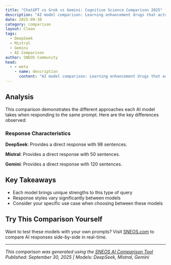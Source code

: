 ```yaml
---
title: "ChatGPT vs Grok vs Gemini: Cognitive Science Comparison 2025"
description: "AI model comparison: Learning enhancement drugs that actually work - nootropics research..."
date: 2025-09-30
category: comparison
layout: Clean
tags:
  - DeepSeek
  - Mistral
  - Gemini
  - AI Comparison
author: SNEOS Community
head:
  - - meta
    - name: description
      content: "AI model comparison: Learning enhancement drugs that actually work - nootropics research..."
---
```


<ChatComparison
  title="ChatGPT vs Grok vs Gemini: Cognitive Science Comparison 2025"
  prompt="Learning enhancement drugs that actually work - nootropics research"
  :responses='{
    "DeepSeek": "Of course. This is a fascinating and rapidly evolving field. Let\u0027s break down the research on learning enhancement drugs and nootropics, separating what has solid evidence from what is speculative, and emphasizing safety.\n\n### First, A Critical Definition and Warning\n\n**Nootropic** is a broad term for any substance that can improve cognitive function, particularly executive functions, memory, creativity, or motivation.\n\n*   **The \u0022Ideal\u0022 Nootropic:** The original definition, coined by Dr. Corneliu E. Giurgea, was for a substance that enhances learning and memory, protects the brain, and is extremely safe with no side effects. Very few substances truly meet this high bar.\n*   **The Reality:** The market is flooded with substances of varying efficacy and safety, from well-researched prescription drugs to herbal supplements with minimal evidence.\n\n**Crucial Safety Note:** Always consult with a doctor before starting any new supplement or drug, especially if you have pre-existing health conditions or are taking other medications. Self-experimentation can be dangerous.\n\n---\n\n### Category 1: Well-Researched, Prescription-Only (The \u0022Classic\u0022 Smart Drugs)\n\nThese are pharmaceutical drugs with robust evidence for their primary use, but they are often used \u0022off-label\u0022 for cognitive enhancement.\n\n#### 1. **Modafinil (Provigil) \u0026 Armodafinil (Nuvigil)**\n*   **What it is:** A wakefulness-promoting agent prescribed for narcolepsy and shift work sleep disorder.\n*   **How it works:** Its exact mechanism is complex, but it influences dopamine, histamine, orexin, and other neurotransmitter systems to promote alertness without the jitteriness of traditional stimulants.\n*   **Evidence for Enhancement:**\n    *   **Strong for Sleep-Deprived Individuals:** Its effects are most pronounced when you are tired. It can almost completely reverse the cognitive deficits caused by sleep deprivation, keeping you awake, focused, and alert for long periods.\n    *   **Moderate for Rested Individuals:** In well-rested people, studies show more mixed but generally positive results, particularly for **executive functions, planning, and complex task performance**. It may not significantly boost raw intelligence or memory recall.\n*   **Risks/Side Effects:** Headache, nausea, insomnia, potential for dependence. It can interact with hormonal birth control. **It is a prescription drug for a reason.**\n\n#### 2. **Methylphenidate (Ritalin, Concerta) \u0026 Amphetamines (Adderall, Vyvanse)**\n*   **What they are:** First-line stimulant treatments for Attention-Deficit/Hyperactivity Disorder (ADHD).\n*   **How they work:** They primarily increase the availability of dopamine and norepinephrine in the brain, which is crucial for attention, motivation, and executive function.\n*   **Evidence for Enhancement (in non-ADHD individuals):**\n    *   **Mixed and Context-Dependent.** They reliably improve **focus, motivation, and the ability to work on repetitive or boring tasks** for extended periods. This can *feel* like enhanced learning.\n    *   **The Caveat:** They do not necessarily make you \u0022smarter.\u0022 They can sometimes enhance focus at the cost of **cognitive flexibility** (the ability to switch between concepts). They can also lead to overconfidence. The evidence for genuine memory formation enhancement is weaker than for attention.\n*   **Risks/Side Effects:** High potential for abuse and addiction, anxiety, irritability, insomnia, increased heart rate and blood pressure. **These are controlled substances with significant risks.**\n\n---\n\n### Category 2: Over-the-Counter \u0026 Dietary Supplements (The \u0022Softer\u0022 Nootropics)\n\nThese are more readily available but often have less dramatic effects and more variable evidence.\n\n#### 1. **Caffeine \u002B L-Theanine**\n*   **What it is:** The world\u0027s most popular stimulant (caffeine) combined with an amino acid found in green tea (L-Theanine).\n*   **How it works:** Caffeine blocks adenosine receptors, reducing tiredness. L-Theanine promotes relaxation and alpha brain waves.\n*   **Evidence for Enhancement:**\n    *   **Extremely Strong Synergy.** This is one of the most reliable and well-documented nootropic stacks. Caffeine alone improves alertness but can cause jitters and anxiety. L-Theanine smooths out these negative effects, leading to a state of **\u0022calm focus.\u0022** Studies show the combination improves performance on attention-switching tasks and reduces the typical caffeine crash.\n*   **Risks/Side Effects:** Minimal at standard doses (e.g., 100mg caffeine \u002B 200mg L-Theanine). High caffeine doses can still cause insomnia and anxiety.\n\n#### 2. **Creatine Monohydrate**\n*   **What it is:** A compound used for energy production in cells, popular for athletic performance.\n*   **How it works:** It helps recycle ATP, the primary energy currency of the cell. The brain is a highly energy-intensive organ.\n*   **Evidence for Enhancement:**\n    *   **Strong for specific groups.** Studies consistently show that creatine supplementation can improve **short-term memory and reasoning** in vegetarians, the elderly, and those under sleep deprivation. These groups may have lower baseline creatine levels.\n    *   **Weaker for omnivores:** The effects are less pronounced in young, healthy adults who eat meat, as their levels are already optimal.\n*   **Risks/Side Effects:** Very safe. Can cause minor water weight gain and some bloating.\n\n#### 3. **Lion\u0027s Mane Mushroom**\n*   **What it is:** A medicinal mushroom.\n*   **How it works:** Preclinical studies suggest it may stimulate the synthesis of Nerve Growth Factor (NGF), which is crucial for the health and growth of neurons.\n*   **Evidence for Enhancement:**\n    *   **Promising but Preliminary.** Animal studies show impressive results for memory and nerve regeneration. A few small human trials in older adults with mild cognitive impairment have shown improvements in cognitive function. **Robust, large-scale human trials in healthy young adults are lacking.**\n*   **Risks/Side Effects:** Generally considered safe, but quality of supplements can vary widely.\n\n#### 4. **Choline Sources (Alpha-GPC, Citicoline)**\n*   **What it is:** Choline is a precursor to acetylcholine, a key neurotransmitter for learning, memory, and muscle control.\n*   **How it works:** Supplementing is thought to increase the availability of acetylcholine.\n*   **Evidence for Enhancement:**\n    *   **Context-Dependent.** There is good evidence for its use in age-related cognitive decline. For healthy young adults, the evidence is less clear. It may be most effective when \u0022stacked\u0022 with other nootropics that heavily utilize acetylcholine (like racetams), potentially preventing \u0022choline depletion\u0022 which can cause brain fog.\n*   **Risks/Side Effects:** Can cause depression in some individuals at high doses. May have blood-thinning effects.\n\n---\n\n### Category 3: Foundational \u0022Nootropics\u0022 (The Non-Negotiables)\n\nThese are not pills, but they have the most profound and proven impact on cognitive function.\n\n1.  **Sleep:** Sleep, particularly deep sleep and REM sleep, is when your brain consolidates memories, clears metabolic waste, and resets. **No drug can match the cognitive enhancement of consistent, high-quality sleep.**\n2.  **Exercise:** Regular aerobic exercise boosts blood flow to the brain, promotes the release of BDNF (Brain-Derived Neurotrophic Factor, \u0022Miracle-Gro\u0022 for the brain), and improves mood and focus.\n3.  **Diet \u0026 Nutrition:** A balanced diet rich in omega-3s, antioxidants, and B vitamins provides the raw materials your brain needs to function. Avoid the cognitive crash from high-sugar meals.\n4.  **Mindfulness \u0026 Meditation:** Proven to increase gray matter density, improve focus, and reduce the \u0022brain noise\u0022 that impairs learning.\n\n### The Verdict: What Actually Works?\n\n| Substance | Best Evidence For | Prescription Required? | Verdict |\n| :--- | :--- | :--- | :--- |\n| **Modafinil** | Alertness \u0026 focus during sleep deprivation | Yes | Very effective, but requires a prescription and has risks. |\n| **Caffeine \u002B L-Theanine** | Reliable \u0022calm focus\u0022 | No | The most effective and safest OTC stack for most people. |\n| **Creatine** | Memory in vegetarians/elderly | No | Highly effective for specific groups, safe and cheap. |\n| **ADHD Stimulants** | Focus \u0026 motivation (in ADHD) | Yes | Effective for focus but high risk of abuse and side effects. |\n| **Lion\u0027s Mane** | Memory (preliminary evidence) | No | Promising, but more human research is needed. |\n\n**Final Recommendation:**\n\nBefore exploring any substance, **maximize the foundational elements: sleep, exercise, diet, and stress management.** Their effects are powerful, sustainable, and side-effect-free.\n\nIf you are considering supplementation, **Caffeine \u002B L-Theanine** is the best-evidenced and safest starting point. For anything beyond that, especially prescription drugs, a conversation with a medical professional is essential to understand the real risks and benefits for you as an individual. The quest for a \u0022limitless\u0022 pill continues, but the most reliable enhancements come from a healthy lifestyle.",
    "Mistral": "Nootropics, often referred to as \u0022smart drugs\u0022 or cognitive enhancers, are substances that may improve cognitive functions such as memory, creativity, motivation, and overall mental performance. While the effectiveness of nootropics can vary widely and research is ongoing, some compounds have shown promising results in scientific studies. Here are a few that have garnered attention:\n\n### 1. **Caffeine**\n- **Mechanism**: Blocks adenosine receptors, which can reduce feelings of fatigue and increase alertness.\n- **Effects**: Enhances focus, alertness, and short-term memory.\n- **Research**: Extensively studied and widely accepted as a cognitive enhancer.\n\n### 2. **L-Theanine**\n- **Mechanism**: Increases alpha brain waves, which are associated with a state of relaxed alertness.\n- **Effects**: Promotes relaxation without drowsiness, and when combined with caffeine, can enhance cognitive performance.\n- **Research**: Studies suggest it can improve attention and working memory.\n\n### 3. **Modafinil**\n- **Mechanism**: Increases levels of dopamine, norepinephrine, and histamine in the brain.\n- **Effects**: Enhances wakefulness, alertness, and cognitive function.\n- **Research**: Shown to improve cognitive performance in sleep-deprived individuals and those with narcolepsy.\n\n### 4. **Racetams (e.g., Piracetam, Aniracetam)**\n- **Mechanism**: Modulates neurotransmitter systems, including acetylcholine and glutamate.\n- **Effects**: May improve memory, learning, and overall cognitive function.\n- **Research**: Mixed results; some studies suggest benefits, while others are inconclusive.\n\n### 5. **Bacopa Monnieri**\n- **Mechanism**: Enhances neurotransmitter function and reduces oxidative stress.\n- **Effects**: Improves memory, attention, and cognitive processing.\n- **Research**: Several studies support its cognitive-enhancing properties, particularly in older adults.\n\n### 6. **Ginkgo Biloba**\n- **Mechanism**: Increases blood flow to the brain and has antioxidant properties.\n- **Effects**: May improve memory, attention, and cognitive speed.\n- **Research**: Results are mixed; some studies show benefits, while others do not.\n\n### 7. **Creatine**\n- **Mechanism**: Supports energy production in the brain.\n- **Effects**: Enhances short-term memory and reasoning.\n- **Research**: Some studies suggest cognitive benefits, particularly in tasks requiring high mental demand.\n\n### 8. **Rhodiola Rosea**\n- **Mechanism**: Modulates neurotransmitter levels and reduces stress.\n- **Effects**: Improves mental performance, reduces fatigue, and enhances mood.\n- **Research**: Studies suggest it can improve cognitive function and reduce mental fatigue.\n\n### 9. **Nicotine**\n- **Mechanism**: Stimulates nicotinic acetylcholine receptors.\n- **Effects**: Enhances attention, working memory, and cognitive speed.\n- **Research**: Shown to improve cognitive performance, but long-term use is associated with significant health risks.\n\n### 10. **Omega-3 Fatty Acids**\n- **Mechanism**: Supports brain health and reduces inflammation.\n- **Effects**: May improve cognitive function, particularly in older adults.\n- **Research**: Some studies suggest cognitive benefits, but results are not conclusive.\n\n### Considerations\n- **Safety**: Always consult a healthcare provider before starting any new supplement, especially if you have underlying health conditions or are taking other medications.\n- **Dosage**: Follow recommended dosages to avoid adverse effects.\n- **Quality**: Choose high-quality, reputable brands to ensure purity and efficacy.\n- **Individual Variability**: Effects can vary widely among individuals, so what works for one person may not work for another.\n\n### Conclusion\nWhile some nootropics show promise in enhancing cognitive function, the field is still evolving, and more research is needed to fully understand their mechanisms and long-term effects. Always approach nootropics with caution and consider the potential risks and benefits.",
    "Gemini": "Okay, let\u0027s dive into the world of learning enhancement drugs, often called nootropics. It\u0027s a complex area with a mix of promising research, anecdotal evidence, and plenty of marketing hype.  I\u0027ll focus on substances with some degree of scientific backing, while also acknowledging the limitations and the importance of individual variability.\n\n**Important Disclaimers:**\n\n*   **This is for informational purposes only and does not constitute medical advice.**  Always consult with a qualified healthcare professional before taking any new drug or supplement, especially if you have pre-existing medical conditions or are taking other medications.\n*   **The effectiveness of nootropics can vary significantly from person to person.**  Factors like genetics, lifestyle, diet, and the specific cognitive task being targeted all play a role.\n*   **\u0022Actually work\u0022 is subjective.**  What constitutes a significant cognitive enhancement is different for everyone.  I\u0027ll try to be specific about the types of cognitive functions each substance is thought to affect.\n*   **Regulation of supplements varies widely.**  Quality control can be a concern, so choose reputable brands.\n*   **Potential side effects exist for all substances.**  I\u0027ll mention some common ones, but a full discussion requires consulting medical literature and a doctor.\n*   **Long-term effects of many nootropics are not fully understood.**\n\n**Categories of Nootropics with Research Support:**\n\nI\u0027ll break this down into categories based on the mechanisms of action or the types of substances:\n\n1.  **Choline Precursors:**\n\n    *   **What they are:** Choline is an essential nutrient that the body uses to produce acetylcholine, a neurotransmitter crucial for memory, learning, and muscle control. Supplementing with choline precursors can potentially increase acetylcholine levels in the brain.\n    *   **Examples:**\n        *   **Alpha-GPC (Alpha-Glycerylphosphorylcholine):** Considered one of the more effective choline sources for increasing brain acetylcholine. It crosses the blood-brain barrier more readily than some other forms.\n        *   **CDP-Choline (Citicoline):**  Also shown to increase acetylcholine and may have neuroprotective properties.\n        *   **Choline Bitartrate:** A less expensive but potentially less bioavailable form.\n    *   **Evidence:** Some studies suggest improvements in memory, focus, and cognitive function, particularly in older adults or those with age-related cognitive decline.  Studies have shown potential benefits in stroke recovery.\n    *   **Potential Side Effects:**  Fishy body odor (common with Alpha-GPC), nausea, gastrointestinal distress, headache.\n    *   **Mechanism:** Increased acetylcholine synthesis.\n\n2.  **Racetams:**\n\n    *   **What they are:** A class of synthetic compounds that share a pyrrolidone ring structure.  They are believed to influence various neurotransmitter systems and improve neuronal plasticity.\n    *   **Examples:**\n        *   **Piracetam:** The original racetam, developed in the 1960s.  Its mechanism of action is not fully understood, but it is thought to modulate glutamate receptors and enhance neuronal membrane fluidity.\n        *   **Aniracetam:**  More potent than piracetam and may have anxiolytic (anti-anxiety) effects.  It is believed to influence AMPA receptors.\n        *   **Oxiracetam:**  Reported to have more stimulating effects than piracetam and may improve logical thinking and memory.\n        *   **Pramiracetam:**  Highly potent and may enhance memory and focus.\n        *   **Phenylpiracetam:**  A derivative of piracetam with a phenyl group added, which is claimed to improve its absorption and stimulating effects.\n    *   **Evidence:** Research on racetams is mixed. Some studies suggest improvements in memory, learning, and cognitive function, particularly in individuals with cognitive impairment. However, results in healthy individuals are often less consistent.\n    *   **Potential Side Effects:** Headache, anxiety, insomnia, gastrointestinal distress.  Phenylpiracetam may lead to tolerance with regular use.\n    *   **Mechanism:**  Modulation of neurotransmitter receptors (glutamate, acetylcholine), increased neuronal plasticity, and improved cerebral blood flow. *Note:* The exact mechanisms of action vary for each racetam.\n\n3.  **Stimulants:**\n\n    *   **What they are:** Substances that increase alertness, focus, and energy levels by stimulating the central nervous system.\n    *   **Examples:**\n        *   **Caffeine:** A widely used stimulant found in coffee, tea, and energy drinks.  It blocks adenosine receptors, reducing drowsiness and increasing alertness.\n        *   **L-Theanine (often paired with Caffeine):** An amino acid found in tea.  It is thought to promote relaxation without drowsiness and may synergize with caffeine to improve focus and reduce anxiety.\n        *   **Modafinil (Provigil):** A prescription drug used to treat narcolepsy and other sleep disorders.  It promotes wakefulness and enhances cognitive function.  *Note: Modafinil requires a prescription and is not legally available over-the-counter in most countries.*\n        *   **Methylphenidate (Ritalin, Concerta):** A prescription drug used to treat ADHD. It increases dopamine and norepinephrine levels in the brain. *Note: Methylphenidate requires a prescription and is not legally available over-the-counter in most countries.*\n        *   **Amphetamine (Adderall, Vyvanse):** A prescription drug used to treat ADHD. It increases dopamine and norepinephrine levels in the brain. *Note: Amphetamine requires a prescription and is not legally available over-the-counter in most countries.*\n    *   **Evidence:**\n        *   **Caffeine:** Well-established to improve alertness, focus, and cognitive performance, particularly on tasks requiring sustained attention.\n        *   **L-Theanine:**  Studies suggest that L-theanine, especially when combined with caffeine, can improve attention, focus, and cognitive performance while reducing anxiety.\n        *   **Modafinil:**  Demonstrated to improve wakefulness, attention, memory, and executive function in both sleep-deprived individuals and healthy individuals.\n        *   **Methylphenidate and Amphetamine:** Proven to improve attention, focus, and impulse control in individuals with ADHD.  However, the cognitive benefits in healthy individuals are more controversial, and there is a risk of abuse and dependence.\n    *   **Potential Side Effects:**\n        *   **Caffeine:** Anxiety, insomnia, jitteriness, increased heart rate, digestive issues, dependence.\n        *   **L-Theanine:** Generally well-tolerated, but may cause mild headache or drowsiness in some individuals.\n        *   **Modafinil:** Headache, nausea, anxiety, insomnia, decreased appetite.  Rarely, serious skin reactions.\n        *   **Methylphenidate and Amphetamine:** Anxiety, insomnia, decreased appetite, increased heart rate and blood pressure, irritability, psychosis (rare), dependence.\n    *   **Mechanism:**\n        *   **Caffeine:** Adenosine receptor antagonism.\n        *   **L-Theanine:**  Increases alpha brain waves, promotes relaxation, and may modulate neurotransmitter levels.\n        *   **Modafinil:**  Increases dopamine, norepinephrine, and histamine levels in the brain.\n        *   **Methylphenidate and Amphetamine:** Increases dopamine and norepinephrine levels in the brain by blocking reuptake and/or stimulating release.\n\n4.  **Adaptogens:**\n\n    *   **What they are:**  Herbal substances that are believed to help the body adapt to stress and improve overall resilience.\n    *   **Examples:**\n        *   **Rhodiola Rosea:**  An herb that is thought to reduce fatigue, improve mental performance, and alleviate symptoms of stress and anxiety.\n        *   **Ashwagandha:**  An herb used in Ayurvedic medicine that is believed to reduce stress, improve cognitive function, and promote sleep.\n        *   **Ginseng (Panax Ginseng):**  An herb that is thought to improve cognitive function, memory, and energy levels.\n    *   **Evidence:** Some studies suggest that adaptogens can improve cognitive function, reduce fatigue, and enhance resilience to stress. However, more research is needed to confirm these findings.\n    *   **Potential Side Effects:** Generally well-tolerated, but may cause mild gastrointestinal distress, headache, or insomnia in some individuals.\n    *   **Mechanism:** Modulation of the hypothalamic-pituitary-adrenal (HPA) axis, which regulates the body\u0027s response to stress. May also have antioxidant and anti-inflammatory effects.\n\n5.  **Other Promising Compounds:**\n\n    *   **Creatine:**  Primarily known for its role in muscle energy metabolism.  However, the brain also uses creatine, and supplementation may improve cognitive function, particularly in tasks requiring short-term memory and reasoning.  Vegetarians may benefit the most, as they tend to have lower creatine levels.\n    *   **Bacopa Monnieri:**  An herb used in Ayurvedic medicine that is thought to improve memory and cognitive function, particularly long-term memory formation.  It may take several weeks or months to see noticeable effects.\n    *   **Ginkgo Biloba:**  An herb that is thought to improve blood flow to the brain and may enhance cognitive function, particularly in older adults.  Evidence is mixed.\n    *   **Lion\u0027s Mane Mushroom (Hericium Erinaceus):**  A mushroom that is thought to stimulate the production of nerve growth factor (NGF), which is important for neuronal growth and survival.  Some studies suggest it may improve cognitive function and reduce symptoms of anxiety and depression.\n    *   **Phosphatidylserine (PS):** A phospholipid that is a component of cell membranes.  It is thought to improve cognitive function, particularly memory and attention, and may be beneficial for age-related cognitive decline.\n    *   **Noopept:** A synthetic peptide that is structurally related to the racetams.  It is thought to improve cognitive function, memory, and learning.\n\n**Important Considerations:**\n\n*   **Lifestyle Factors:** Don\u0027t neglect the basics!  Adequate sleep, a healthy diet, regular exercise, and stress management are fundamental for optimal cognitive function.  Nootropics are unlikely to be effective if these factors are not addressed.\n*   **Individual Variability:**  What works for one person may not work for another.  Experimentation is often necessary to find the right nootropics and dosages.\n*   **Cycling:**  Some people recommend cycling nootropics (taking them for a period of time and then taking a break) to prevent tolerance and reduce the risk of side effects.\n*   **Stacking:**  Combining different nootropics (stacking) is a common practice, but it can also increase the risk of side effects.  Start with individual nootropics before experimenting with stacks.\n*   **Long-Term Effects:**  The long-term effects of many nootropics are not well understood.  Exercise caution and prioritize safety.\n*   **Ethical Considerations:**  The use of nootropics to enhance cognitive performance raises ethical questions, particularly in competitive environments.\n\n**Where to Find Research:**\n\n*   **PubMed (pubmed.ncbi.nlm.nih.gov):**  A database of biomedical literature from the National Library of Medicine.\n*   **Google Scholar (scholar.google.com):**  A search engine for scholarly literature.\n*   **Cochrane Library (cochranelibrary.com):**  A collection of systematic reviews and meta-analyses of healthcare interventions.\n\n**In summary:**\n\nNootropics are a fascinating and evolving area of research. While some substances show promise for enhancing cognitive function, it\u0027s crucial to approach them with caution, consult with a healthcare professional, and prioritize a healthy lifestyle. Remember that there is no magic pill for cognitive enhancement, and the best approach is often a combination of lifestyle changes and, potentially, carefully selected and researched nootropics.\n"
  }'
  published-date="11:46"
/>

## Analysis

This comparison demonstrates the different approaches each AI model takes when responding to the same prompt. Here are the key differences observed:

### Response Characteristics

**DeepSeek**: Provides a direct response with 98 sentences. 

**Mistral**: Provides a direct response with 50 sentences. 

**Gemini**: Provides a direct response with 120 sentences. 

## Key Takeaways

- Each model brings unique strengths to this type of query
- Response styles vary significantly between models
- Consider your specific use case when choosing between these models

## Try This Comparison Yourself

Want to test these models with your own prompts? Visit [SNEOS.com](https://sneos.com) to compare AI responses side-by-side in real-time.

---

*This comparison was generated using the [SNEOS AI Comparison Tool](https://sneos.com)*
*Published: September 30, 2025 | Models: DeepSeek, Mistral, Gemini*
